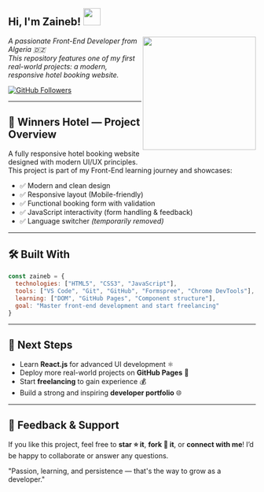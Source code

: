 <h2>Hi, I'm Zaineb! <img src="https://media.giphy.com/media/hvRJCLFzcasrR4ia7z/giphy.gif" width="35" /></h2>


<img align="right" src="https://media.giphy.com/media/XdVZks1nO1JSojvLOU/giphy.gif" width="230" />






<p><em>A passionate Front-End Developer from Algeria 🇩🇿<br>
This repository features one of my first real-world projects: a modern, responsive hotel booking website.</em></p>

[![GitHub Followers](https://img.shields.io/github/followers/zainebzr?label=Follow&style=social)](https://github.com/zainebzr)

---

## 🏨 Winners Hotel — Project Overview

A fully responsive hotel booking website designed with modern UI/UX principles.  
This project is part of my Front-End learning journey and showcases:

- ✅ Modern and clean design  
- ✅ Responsive layout (Mobile-friendly)  
- ✅ Functional booking form with validation  
- ✅ JavaScript interactivity (form handling & feedback)  
- ✅ Language switcher *(temporarily removed)*  

---

## 🛠️ Built With

```js
const zaineb = {
  technologies: ["HTML5", "CSS3", "JavaScript"],
  tools: ["VS Code", "Git", "GitHub", "Formspree", "Chrome DevTools"],
  learning: ["DOM", "GitHub Pages", "Component structure"],
  goal: "Master front-end development and start freelancing"
}
````

---

## 🚀 Next Steps

* Learn **React.js** for advanced UI development ⚛️
* Deploy more real-world projects on **GitHub Pages** 💼
* Start **freelancing** to gain experience 💰
* Build a strong and inspiring **developer portfolio** 🌐

---

## 💬 Feedback & Support

If you like this project, feel free to **star ⭐ it**, **fork 🍴 it**, or **connect with me**!
I’d be happy to collaborate or answer any questions.

"Passion, learning, and persistence — that's the way to grow as a developer."
